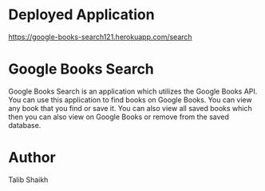 # Deployed Application
https://google-books-search121.herokuapp.com/search

# Google Books Search

Google Books Search is an application which utilizes the Google Books API. You can use this application to find books on Google Books. You can view any book that you find or save it. You can also view all saved books which then you can also view on Google Books or remove from the saved database.

# Author
Talib Shaikh